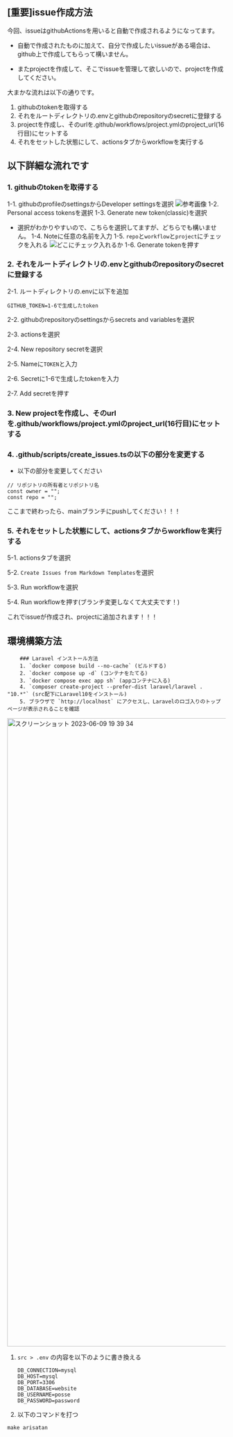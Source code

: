 ## [重要]issue作成方法
今回、issueはgithubActionsを用いると自動で作成されるようになってます。
- 自動で作成されたものに加えて、自分で作成したいissueがある場合は、github上で作成してもらって構いません。

- またprojectを作成して、そこでissueを管理して欲しいので、projectを作成してください。

大まかな流れは以下の通りです。
1. githubのtokenを取得する
2. それをルートディレクトリの.envとgithubのrepositoryのsecretに登録する
3. projectを作成し、そのurlを.github/workflows/project.ymlのproject_url(16行目)にセットする
4. それをセットした状態にして、actionsタブからworkflowを実行する

## 以下詳細な流れです
### 1. githubのtokenを取得する
1-1. githubのprofileのsettingsからDeveloper settingsを選択
![参考画像](/Image/スクリーンショット%202023-12-14%2014.29.06.png)
1-2. Personal access tokensを選択
1-3. Generate new token(classic)を選択
- 選択がわかりやすいので、こちらを選択してますが、どちらでも構いません。
1-4. Noteに任意の名前を入力
1-5. ``repo``と``workflow``と``project``にチェックを入れる
![どこにチェック入れるか](/Image/スクリーンショット%202023-12-14%2014.31.06.png)
1-6. Generate tokenを押す

### 2. それをルートディレクトリの.envとgithubのrepositoryのsecretに登録する
2-1. ルートディレクトリの.envに以下を追加

```
GITHUB_TOKEN=1-6で生成したtoken
```

2-2. githubのrepositoryのsettingsからsecrets and variablesを選択

2-3. actionsを選択

2-4. New repository secretを選択

2-5. Nameに`TOKEN`と入力

2-6. Secretに1-6で生成したtokenを入力

2-7. Add secretを押す

### 3. New projectを作成し、そのurlを.github/workflows/project.ymlのproject_url(16行目)にセットする

### 4. .github/scripts/create_issues.tsの以下の部分を変更する
- 以下の部分を変更してください
```
// リポジトリの所有者とリポジトリ名
const owner = "";
const repo = "";
```
ここまで終わったら、mainブランチにpushしてください！！！
### 5. それをセットした状態にして、actionsタブからworkflowを実行する
5-1. actionsタブを選択

5-2. `Create Issues from Markdown Templates`を選択

5-3. Run workflowを選択

5-4. Run workflowを押す(ブランチ変更しなくて大丈夫です！)

これでissueが作成され、projectに追加されます！！！

## 環境構築方法
```
    ### Laravel インストール方法
    1. `docker compose build --no-cache` (ビルドする)
    2. `docker compose up -d` (コンテナをたてる)
    3. `docker compose exec app sh` (appコンテナに入る)
    4. `composer create-project --prefer-dist laravel/laravel . "10.*"` (src配下にLaravel10をインストール)
    5. ブラウザで `http://localhost` にアクセスし、Laravelのロゴ入りのトップページが表示されることを確認
```

<img width="1446" alt="スクリーンショット 2023-06-09 19 39 34" src="https://github.com/posse-ap/template-ph3-website/assets/33271639/69d42fe3-4e3a-4087-91a9-c55640a2671f">

1. `src > .env` の内容を以下のように書き換える
    ```
    DB_CONNECTION=mysql
    DB_HOST=mysql
    DB_PORT=3306
    DB_DATABASE=website
    DB_USERNAME=posse
    DB_PASSWORD=password
    ```
2. 以下のコマンドを打つ
```
make arisatan
```

